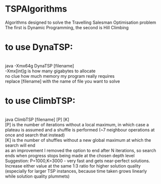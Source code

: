 # TSPAlgorithms
Algorithms designed to solve the Travelling Salesman Optimisation problem <br>
The first is Dynamic Programming, the second is Hill Climbing

<h1>to use DynaTSP:</h1> <br>
java -Xmx64g DynaTSP [filename] <br>
    -Xmx[int]g is how many gigabytes to allocate <br>
        no clue how much memory my program really requires <br>
    replace [filename] with the name of file you want to solve <br>

<h1>to use ClimbTSP:</h1> <br>
java ClimbTSP [filename] [P] [K] <br>
    [P] is the number of iterations without a local maximum, in which case a plateau is assumed and a shuffle is performed (~7 neighbour operations at once and search that instead) <br>
    [K] is the number of shuffles without a new global maximum at which the search will end <br>
    as an improvement I removed the option to end after N iterations, so search ends when progress stops being made at the chosen depth level <br>
    Suggestion: P=1000,K=3000 - very fast and gets near-perfect solutions. Increase either value at the same 1:3 ratio for higher solution quality (especially for larger TSP instances, because time taken grows linearly while solution quality plummets)

